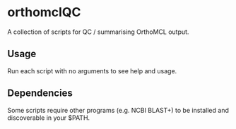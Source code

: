 # orthomclQC
A collection of scripts for QC / summarising OrthoMCL output.

## Usage
Run each script with no arguments to see help and usage.

## Dependencies
Some scripts require other programs (e.g. NCBI BLAST+) to be installed and discoverable in your $PATH.
